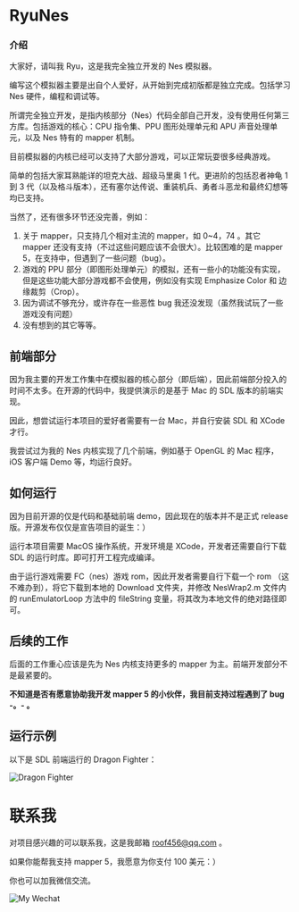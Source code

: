 # RyuNes

### 介绍

大家好，请叫我 Ryu，这是我完全独立开发的 Nes 模拟器。

编写这个模拟器主要是出自个人爱好，从开始到完成初版都是独立完成。包括学习 Nes 硬件，编程和调试等。

所谓完全独立开发，是指内核部分（Nes）代码全部自己开发，没有使用任何第三方库。包括游戏的核心：CPU 指令集、PPU 图形处理单元和 APU 声音处理单元，以及 Nes 特有的 mapper 机制。

目前模拟器的内核已经可以支持了大部分游戏，可以正常玩耍很多经典游戏。

简单的包括大家耳熟能详的坦克大战、超级马里奥 1 代。更进阶的包括忍者神龟 1 到 3 代（以及格斗版本），还有塞尔达传说、重装机兵、勇者斗恶龙和最终幻想等均已支持。

当然了，还有很多环节还没完善，例如：

1. 关于 mapper，只支持几个相对主流的 mapper，如 0~4，74 。其它 mapper 还没有支持（不过这些问题应该不会很大）。比较困难的是 mapper 5，在支持中，但遇到了一些问题（bug）。
2. 游戏的 PPU 部分（即图形处理单元）的模拟，还有一些小的功能没有实现，但是这些功能大部分游戏都不会使用，例如没有实现 Emphasize Color 和 边缘裁剪（Crop）。
3. 因为调试不够充分，或许存在一些恶性 bug 我还没发现（虽然我试玩了一些游戏没有问题）
4. 没有想到的其它等等。

## 前端部分

因为我主要的开发工作集中在模拟器的核心部分（即后端），因此前端部分投入的时间不太多。在开源的代码中，我提供演示的是基于 Mac 的 SDL 版本的前端实现。

因此，想尝试运行本项目的爱好者需要有一台 Mac，并自行安装 SDL 和 XCode 才行。

我尝试过为我的 Nes 内核实现了几个前端，例如基于 OpenGL 的 Mac 程序，iOS 客户端 Demo 等，均运行良好。


## 如何运行

因为目前开源的仅是代码和基础前端 demo，因此现在的版本并不是正式 release 版。开源发布仅仅是宣告项目的诞生：）

运行本项目需要 MacOS 操作系统，开发环境是 XCode，开发者还需要自行下载 SDL 的运行时库。即可打开工程完成编译。

由于运行游戏需要 FC（nes）游戏 rom，因此开发者需要自行下载一个 rom （这不难办到），将它下载到本地的 Download 文件夹，并修改 NesWrap2.m 文件内的 runEmulatorLoop 方法中的 fileString 变量，将其改为本地文件的绝对路径即可。

## 后续的工作

后面的工作重心应该是先为 Nes 内核支持更多的 mapper 为主。前端开发部分不是最紧要的。

**不知道是否有愿意协助我开发 mapper 5 的小伙伴，我目前支持过程遇到了 bug -。- 。**

## 运行示例

以下是 SDL 前端运行的 Dragon Fighter：

![Dragon Fighter](https://gitee.com/ryunes/ryu-nes/raw/master/DemoAssets/demo001.png)

# 联系我

对项目感兴趣的可以联系我，这是我邮箱 roof456@qq.com 。

如果你能帮我支持 mapper 5，我愿意为你支付 100 美元：）

你也可以加我微信交流。

![My Wechat](https://gitee.com/ryunes/ryu-nes/raw/master/DemoAssets/wechat.jpg)